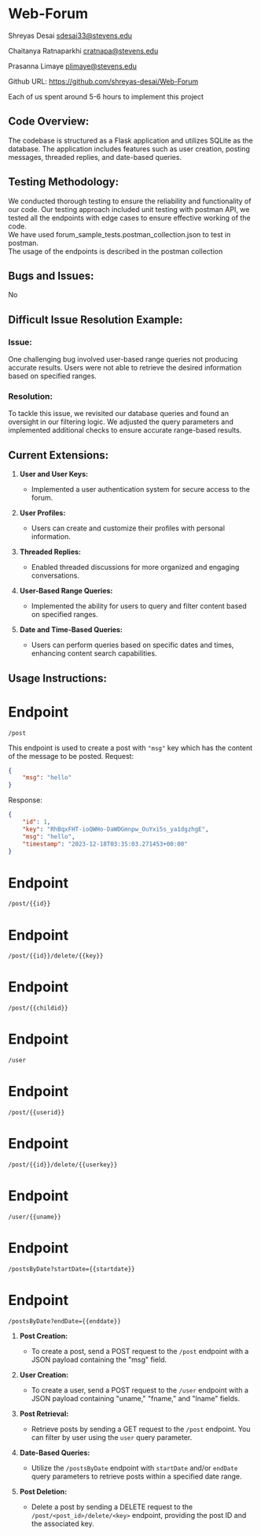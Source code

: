 # Web-Forum

Shreyas Desai
sdesai33@stevens.edu

Chaitanya Ratnaparkhi
cratnapa@stevens.edu

Prasanna Limaye
plimaye@stevens.edu

Github URL: https://github.com/shreyas-desai/Web-Forum

Each of us spent around 5-6 hours to implement this project

## Code Overview:

The codebase is structured as a Flask application and utilizes SQLite as the database. The application includes features such as user creation, posting messages, threaded replies, and date-based queries.

## Testing Methodology:

We conducted thorough testing to ensure the reliability and functionality of our code. Our testing approach included unit testing with postman API, we tested all the endpoints with edge cases to ensure effective working of the code. </br>
We have used forum_sample_tests.postman_collection.json to test in postman.
</br> The usage of the endpoints is described in the postman collection

## Bugs and Issues:

No

## Difficult Issue Resolution Example:

### Issue:

One challenging bug involved user-based range queries not producing accurate results. Users were not able to retrieve the desired information based on specified ranges.

### Resolution:

To tackle this issue, we revisited our database queries and found an oversight in our filtering logic. We adjusted the query parameters and implemented additional checks to ensure accurate range-based results.

## Current Extensions:

1. **User and User Keys:**

   - Implemented a user authentication system for secure access to the forum.

2. **User Profiles:**

   - Users can create and customize their profiles with personal information.

3. **Threaded Replies:**

   - Enabled threaded discussions for more organized and engaging conversations.

4. **User-Based Range Queries:**

   - Implemented the ability for users to query and filter content based on specified ranges.

5. **Date and Time-Based Queries:**
   - Users can perform queries based on specific dates and times, enhancing content search capabilities.

## Usage Instructions:

#   Endpoint
    /post
This endpoint is used to create a post with `"msg"` key which has the content of the message to be posted.
Request:
```json
{
    "msg": "hello"
}
```
Response:
```json
{
    "id": 1,
    "key": "RhBqxFHT-ioQWHo-DaWDGmnpw_OuYxi5s_ya1dgzhgE",
    "msg": "hello",
    "timestamp": "2023-12-18T03:35:03.271453+00:00"
}
```
#   Endpoint
    /post/{{id}}

#   Endpoint
    /post/{{id}}/delete/{{key}}

#   Endpoint
    /post/{{childid}}

#   Endpoint
    /user


#   Endpoint
    /post/{{userid}}

#   Endpoint
    /post/{{id}}/delete/{{userkey}}

    
#   Endpoint
    /user/{{uname}}

#   Endpoint
    /postsByDate?startDate={{startdate}}

#   Endpoint
    /postsByDate?endDate={{enddate}}

1. **Post Creation:**

   - To create a post, send a POST request to the `/post` endpoint with a JSON payload containing the "msg" field.

2. **User Creation:**

   - To create a user, send a POST request to the `/user` endpoint with a JSON payload containing "uname," "fname," and "lname" fields.

3. **Post Retrieval:**

   - Retrieve posts by sending a GET request to the `/post` endpoint. You can filter by user using the `user` query parameter.

4. **Date-Based Queries:**

   - Utilize the `/postsByDate` endpoint with `startDate` and/or `endDate` query parameters to retrieve posts within a specified date range.

5. **Post Deletion:**
   - Delete a post by sending a DELETE request to the `/post/<post_id>/delete/<key>` endpoint, providing the post ID and the associated key.
